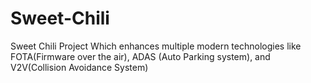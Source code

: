 # Sweet-Chili
Sweet Chili Project Which enhances multiple modern technologies like FOTA(Firmware over the air), ADAS (Auto Parking system), and V2V(Collision Avoidance System) 
